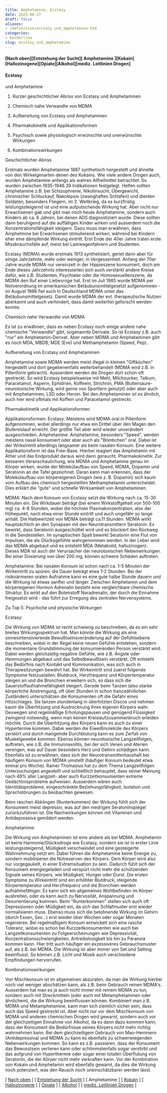```yaml
---
title: Amphetamine, Ecstasy
date: 2023-08-27
draft: false
aliases:
- /definition/ecstasy_und_amphetamine.htm
categories:
- borderline
slug: ecstasy_und_amphetamine
---
```



####

#### [Nach oben][Entstehung der Sucht][ Amphetamine ][Kokain][Hallozinogene][Opiate][Alkohol][mediz. Leitlinien Drogen]

#### Ecstasy
und Amphetamine

1. Kurzer
    geschichtlicher Abriss von Ecstasy und Amphetaminen

2. Chemisch
    nahe Verwandte von MDMA

3. Aufbereitung
    von Ecstasy und Amphetaminen

4. Pharmakokinetik
    und Applikationsformen

5. Psychisch
    sowie physiologisch erwünschte und unerwünschte Wirkungen

6. Kombinationswirkungen

Geschichtlicher Abriss

Erstmals wurden Amphetamine
1887 synthetisch hergestellt und ähnelte von den Wirkeigenarten denen des
Kokains. Wie viele andere Drogen auch, wurden Amphetamine anfangs als wahres
Allheilmittel betrachtet. So wurden zwischen 1935-1946 39 Indikationen
festgelegt. Helfen sollten Amphetamine z.B. bei Schizophrenie, Nikotinsucht, Übergewicht,
chronischer Schluckauf, Nakolepsie (zwanghaftes Schlafen) und dienten Soldaten,
besonders Fliegern, im 2. Weltkrieg, da es kurzfristig leistungssteigernd ist
und eine aufputschende Wirkung hat. Aber nicht nur Erwachsenen gab und gibt man
noch heute Amphetamine, sondern auch Kindern ab ca. 6 Jahren, bei denen ADS
diagnostiziert wurde. Diese sollten dann beruhigend auf die auffälligen Kinder
wirken und ausserdem noch die Konzentrationsfähigkeit steigern. Dazu muss man
erwähnen, dass Amphetmine bei Erwachsenen stimulierend wirken, während bei
Kindern eher eine dämpfende Wirkung eintritt. Erst Ende der 40er Jahre traten
erste Missbrauchsfälle auf, meist bei Lastwagenfahrern und Studenten.

Ecstasy (MDMA) wurde erstmals
1913 synthetisiert, geriet dann aber für einige Jahrzehnte, mehr oder weniger,
in Vergessenheit. Anfang der 70er Jahre wurde MDMA nur vereinzelt in der
Hippieszene konsumiert, doch am Ende dieses Jahrzehnts interessierten sich auch
verstärkt andere Kreise dafür, wie z.B. Studenten, Psychiater oder die
Homosexuellenszene, da MDMA den Ruf einer Liebesroge hat. Erst im Juli 1985
wurde MDMA per Notverordnung im amerikanischen Betäubunsmittelgesetzt
aufgenommen - im August 1986 fiel auch in Deutschland MDMA unter das Betäubunsmittelgesetz.
Damit wurde MDMA der evt. therapeutische Nutzen aberkannt und auch verhindert,
dass damit weiterhin geforscht werden konnte.

Chemisch nahe Verwandte
von MDMA

Es ist zu erwähnen, dass es
neben Ecstasy noch einige andere nahe chemische "Verwandte" gibt,
sogenannte Derivate. So ist Ecstasy z.B. auch "nur" ein
Amphetamin-Derivat. Aber neben MDMA und Amphetaminen gibt es noch MDA, MBDB, MDE
(Eve) und Methamphetamin (Speed, Pep).

Aufbereitung von Ecstasy
und Amphetaminen

Amphetamine sowie MDMA werden
meist illegal in kleinen "Giftküchen" hergestellt und dort
gegebenenfalls weiterbehandelt (MDMA wird z.B. in Pillenform gebracht).
Ausserdem werden die Drogen dort schon oft gestreckt. So wird Ecstasy
beispielsweise mit Mehl, Milchzucker, Talkum, Paracetamol, Asperin, Ephidrien,
Koffeein, Strichnin, PMA (Buttersäure- neurotoxische Wirkung, wird gerne von
Sportlern genutzt) oder aber auch mit Amphetaminen, LSD oder Heroin. Bei den
Amphetaminen ist es ähnlich, auch hier wird oftmals mit Koffein und Paracetamol
gestreckt.

Pharmakokinetik und
Applikationsformen

Applikationsformen: Ecstasy: Meistens wird MDMA oral in Pillenform aufgenommen, wobei allerdings nur etwa ein
Drittel über den Magen den Blutkreislauf erreicht. Der größte Teil aber wird
wieder unverändert ausgeschieden. Amphetamine: Amphetamine, besonders "Speed", werden meistens nasal konsumiert oder
aber auch als "Bömbchen" oral. Dabei ist der Wirkeintritt allerdings
langsamer als beim nasalen Konsum. Eine weitere Applikationsform ist das
Free-Base. Hierbei reagiert das Amphetamin mit Äther und das Endprodukt daraus
wird dann geraucht. Pharmakokinetik: Zur besseren Veranschaulichung, wie MDMA und Amphetamine genau im Körper
wirken, wurde der Molekülaufbau von Speed, MDMA, Dopamin und Seratonin an die
Tafel gezeichnet. Daran kann man erkennen, dass der Molekülaufbau von körpereigenen
Drogen (wie z. B. Dopamin) sich kaum vom Aufbau des chemisch hergestellten
Methamphetamin unterscheidet. Dies erklärt die "gute" und schnelle
Wirksamkeit von Amphetaminen.

MDMA: Nach dem Konsum von Ecstasy setzt die Wirkung nach ca. 15-30 Minuten ein. Die
Wirkdauer beträgt (bei einem Wirkstoffgehalt von 500-100 mg) ca. 4-6 Stunden,
wobei die höchste Plasmakonzentration, also der Höhepunkt, nach etwa einer
Stunde eintritt und auch ungefähr so lange anhält. Die Halbwertzeit von MDMA
beträgt ca.11 Stunden. MDMA wirkt hauptsächlich an den Synapsen mit den
Neurotransmittern Seratonin. Es bewirkt, dass Seratonin ausgeschüttet wird und
es blockiert den Rückweg in die Sendestellen. Im synaptischen Spalt bewirkt
Seratonin eine Flut von Impulsen, die als Glücksgefühle wahrgenommen werden.
In der Leber wird das MDMA abgebaut und es entsteht MDA (Metabolid,
halluzinogen). Dieses MDA ist auch der Verursacher der neurotoxischen
Nebenwirkungen. Bei einer Dosierung von über 200 mg, können schwere Schäden
auftreten.

Amphetamine: Bei nasalen Konsum ist schon nach ca. 1-5 Minuten der Wirkeintritt zu spüren,
die Dauer beträgt etwa 1-2 Stunden. Bei der risikoärmeren oralen Aufnahme kann
es eine gute halbe Stunde dauern und die Wirkung ist etwas sanfter und länger.
Zwischen Amphetamin und dem körpereigenen Hormon Adrenalin besteht eine
vergleichbare chemische Struktur. Es wirkt auf den Botenstoff Noradrenalin, der
durch die Einnahme freigesetzt wird - das führt zur Erregung des zentralen
Nervensystems.

Zu Top 5: Psychiche und
physische Wirkungen

Ecstasy:

Die Wirkung von MDMA ist
recht schwierig zu beschreiben, da es ein sehr breites Wirkungsspektrum hat. Man
könnte die Wirkung als eine sinnesintensivierende Bewußtseinsveränderung auf
der Gefühlsebene beschreiben, wobei in der Regel keine neuen Gefühle
entstehen, sondern die momentane Grundstimmung der konsumierenden Person verstärkt
wird. Dabei werden gleichzeitig negative Gefühle, wie z.B. Ängste oder
Hemmungen abgebaut und das Selbstbewußtsein verstärkt. Oft entsteht das Bedürfnis
nach Kontakt und Kommunikation, was sich auch in Therapiesitzungen bewährt hat.
Bei Wirkeintritt sind zuerst folgende Symptome festzustellen: Blutdruck,
Herzfrequenz und Körpertemperatur steigen an und die Bronchien erweitern sich,
so dass sich die Sauerstoffaufnahmefähigkeit steigert. Gerade beim Tanzen (also
starke körperliche Anstrengung, oft über Stunden in schon tranceähnlichen
Zuständen) unterschätzen die Konsumenten oft die Gefahr eines Hitzschlages.
Sie tanzen stundenlang in überhitzten Discos und nehmen kaum die Überhitzung
und Austrocknung ihres eigenen Körpers wahr. Deswegen sind regelmäßige
Erholungspausen und genügend Flüssigkeit zwingend notwendig, wenn man keinen
Kreislaufzusammenbruch erleiden möchte. Durch die Überhitzung des Körpers
kann es auch zu einer Hypertermie kommen. Dabei werden die Eiweißmoleküle des
Körpers zerstört und durch mangelnde Durchblutung kann es zum Zerfall von
Muskelgewebe kommen. Ebenso können neurotoxische Langzeitfolgen, auftreten, wie
z.B. die Immunnaxolitis, bei der sich Venen und Aterien verengen, was auf Dauer
besonders Herz und Gehirn schädigen kann. Ebenfalls ist zu erwähnen, dass sich
der Neurotransmitterhaushalt bei häufigem Konsum von MDMA umstellt (häufiger
Konsum bedeutet etwa einmal pro Woche). Rainer Thomasius hat zu dem Thema
Langzeitfolgen Untersuchungen angestellt und schließlich behauptet, dass seiner
Meinung nach 49% aller Langzeit- aber auch Kurzzeitkonsumenten extreme Gedächtnisprobleme
aufweisen. Ausserdem wären auch Identitätsprobleme, eingeschränkte
Beziehungsfähigkeit, Isolation und Sprachstörungen zu beobachten gewesen.

Beim raschen Abklingen
(Runterkommen) der Wirkung fühlt sich der Konsument meist depressiv, was auf
den niedrigen Seratoninspiegel zurückzuführen ist. Die Nachwirkungen können
mit Vitaminen und Antidepressiva gemildert werden.

Amphetamine:

Die Wirkung von Amphetaminen
ist eine andere als bei MDMA. Amphetamin ist keine Harmonie/Glücksdroge wie
Ecstasy, sondern sie ist in erster Linie leistungssteigernd, Müdigkeit
verschwindet und eine gesteigerte Wahrnehmung setzt ein. Dabei führen die
Amphetamine keine Energie zu, sondern mobilisieren die Notreserven des Körpers.
Dem Körper wird also nur vorgegaukelt, in einer Extremsituation zu sein.
Dadurch fühlt sich der Konsument energiegeladen und verspürt nicht mehr die
schützenden Signale seines Körpers, wie Müdigkeit, Hunger oder Durst. Die
ersten Symptome zu Wirkeintritt sind ein erhöhter Blutdruck, steigende Körpertemperatur
und Herzfrequenz und die Bronchien werden aufnahmefähiger. Es kann sich ein
allgemeines Wohlbefinden im Körper ausbreiten, oder es kann auch zu Nervosität,
Anspannung und Desorientierung kommen. Beim "Runterkommen" stellen
sich auch oft Depressionen oder Müdigkeit ein, da sich das Schlafmuster erst
wieder normalisieren muss. Ebenso muss sich die belohnende Wirkung im Gehirn
(durch Essen, Sex...) erst wieder über Wochen oder sogar Monaten regenieren.
Bei regelmäßigem Konsum entwickelt sich eine rasche Toleranz, wobei es schon
bei Kurzzeitkonsumenten wie auch bei Langzeitkonsumenten zu Folgeerscheinungen
wie Depressivität, Konzentrationsschwierigkeiten, Antreibslosigkeit bis hin zu
Paranoia kommen kann. Hier tritt auch häufiger ein exzessiveres Gebrauchsmuster
auf, als z.B. bei MDMA. Die Wirkung ist aber immer von Set und Setting
beeinflusst. So können z.B. Licht und Musik auch verschiedene Empfindungen
hervorrufen.

Kombinationswirkungen

Von Mischkonsum ist im
allgemeinen abzuraten, da man die Wirkung hierbei noch viel weniger abschätzen
kann, als z.B. beim Gebrauch reinen MDMA's. Ausserdem hat man es ja auch nicht
immer mit reinem MDMA zu tun, sondern auch mit Streckmitteln (oder auch mit
Metamphetaminen oder ähnlichem), die die Wirkung beeinflussen können.
Kombiniert man z.B. MDMA und Metamphetamine, kann man sich ziemlich sicher sein,
dass auch das Speed gestreckt ist. Aber nicht nur vor dem Mischkonsum von MDMA
und anderen chemischen Drogen wird gewarnt, sondern auch vor der gleichzeitigen
Einnahme von Alkohol, da es dann dazu kommen kann, dass der Konsument die Bedürfnisse
seines Körpers nicht mehr richtig wahrnehmen kann. Bei dem gleichzeitigem
Gebrauch von Mao-Hemmern (Antidepressiva) und MDMA zu kann es ebenfalls zu
schwerwiegenden Nebenwirkungen kommen. So kann es z.B. passieren, dass der
Konsument das Bewusstsein verlieren kann oder schlimmstenfalls sogar verstirbt
und das aufgrund von Hyperthermie oder sogar einer totalen Überflutung von
Seratonin, die der Körper nicht mehr verkraften kann. Vor der Kombination von
Kokain und Amphetamin wird ebenfalls gewarnt, da dies die Wirkung noch
potenziert, was den Rausch noch uneinschätzbarer werden lässt.

[ [Nach oben](definitionen_1.htm) ] [ [Entstehung der Sucht](sucht.htm) ] [ Amphetamine ] [ [Kokain](kokain_crack.htm) ] [ [Hallozinogene](hallozinogene.htm) ] [ [Opiate](opiate.htm) ] [ [Alkohol](../alkohol/alkohol.html) ] [ [mediz. Leitlinien Drogen](med-leitlinien-drogen.pdf) ]